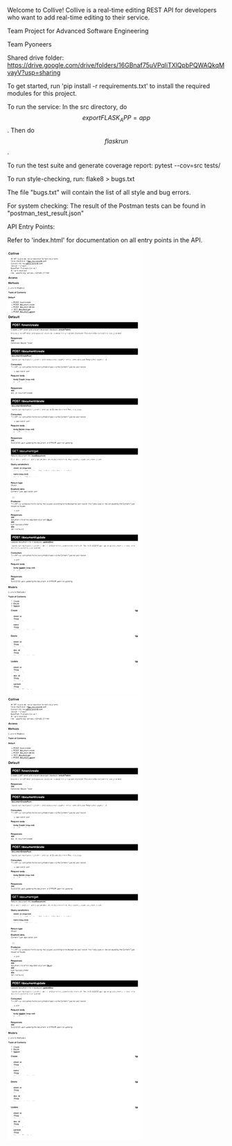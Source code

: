 Welcome to Collive! Collive is a real-time editing REST API for developers who want to add real-time editing to their service. 

Team Project for Advanced Software Engineering

Team Pyoneers

Shared drive folder:
https://drive.google.com/drive/folders/16GBnaf75uVPqliTXlQpbPQWAQkqMvayV?usp=sharing

To get started, run 'pip install -r requirements.txt' to install the required modules for this project.

To run the service:
In the src directory, do $$ export FLASK_APP=app $$. Then do $$ flask run $$. 

To run the test suite and generate coverage report:
pytest --cov=src tests/

To run style-checking, run:
flake8 > bugs.txt

The file "bugs.txt" will contain the list of all style and bug errors.

For system checking:
The result of the Postman tests can be found in "postman_test_result.json"

API Entry Points:

Refer to 'index.html' for documentation on all entry points in the API.

![Alt text](./index.svg)
<img src="./index.svg">
